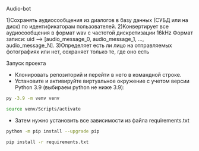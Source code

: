 
Audio-bot


1)Сохранять аудиосообщения из диалогов в базу данных (СУБД или на диск) по идентификаторам пользователей.
2)Конвертирует все аудиосообщения в формат wav с частотой дискретизации 16kHz Формат записи: uid —> [audio_message_0, audio_message_1, ..., audio_message_N].
3)Определяет есть ли лицо на отправляемых фотографиях или нет, сохраняет только те, где оно есть

Запуск проекта 
- Клонировать репозиторий и перейти в него в командной строке.
- Установите и активируйте виртуальное окружение c учетом версии Python 3.9 (выбираем python не ниже 3.9):

```bash
py -3.9 -m venv venv
```

```bash
source venv/Scripts/activate
```

- Затем нужно установить все зависимости из файла requirements.txt

```bash
python -m pip install --upgrade pip
```

```bash
pip install -r requirements.txt
```
